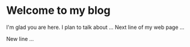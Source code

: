 # Welcome to my blog

I'm glad you are here. I plan to talk about ...
Next line of my web page ... 

New line ...
